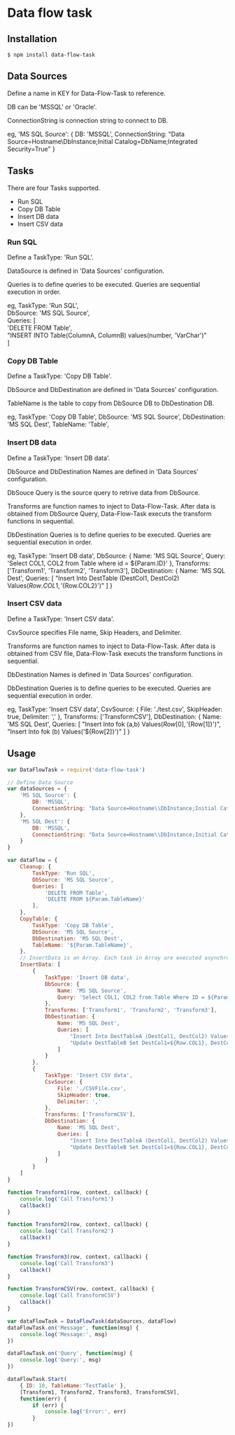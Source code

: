 # Data flow task

## Installation

```
$ npm install data-flow-task
```

## Data Sources

Define a name in KEY for Data-Flow-Task to reference.

DB can be 'MSSQL' or 'Oracle'.

ConnectionString is connection string to connect to DB.

eg,
    'MS SQL Source': {
        DB: 'MSSQL',
        ConnectionString: "Data Source=Hostname\\DbInstance;Initial Catalog=DbName;Integrated Security=True"
    }

## Tasks

There are four Tasks supported.

* Run SQL
* Copy DB Table
* Insert DB data
* Insert CSV data

### Run SQL

Define a TaskType: 'Run SQL'.

DataSource is defined in 'Data Sources' configuration.

Queries is to define queries to be executed. Queries are sequential execution in order.

eg,
    TaskType: 'Run SQL',<br/>
    DbSource: 'MS SQL Source',<br/>
    Queries: [<br/>
        'DELETE FROM Table',<br/>
        "INSERT INTO Table(ColumnA, ColumnB) values(number, 'VarChar')"<br/>
    ]<br/>

### Copy DB Table

Define a TaskType: 'Copy DB Table'.

DbSource and DbDestination are defined in 'Data Sources' configuration.

TableName is the table to copy from DbSource DB to DbDestination DB.

eg,
    TaskType: 'Copy DB Table',
    DbSource: 'MS SQL Source',
    DbDestination: 'MS SQL Dest',
    TableName: 'Table',

### Insert DB data

Define a TaskType: 'Insert DB data'.

DbSource and DbDestination Names are defined in 'Data Sources' configuration.

DbSouce Query is the source query to retrive data from DbSource.

Transforms are function names to inject to Data-Flow-Task. After data is obtained from DbSource Query, Data-Flow-Task executs the transform functions in sequential.

DbDestination Queries is to define queries to be executed. Queries are sequential execution in order.

eg,
    TaskType: 'Insert DB data',
    DbSource: {
        Name: 'MS SQL Source',
        Query: 'Select COL1, COL2 from Table where id = ${Param.ID}'
    },
    Transforms: ['Transform1', 'Transform2', 'Transform3'],
    DbDestination: {
        Name: 'MS SQL Dest',
        Queries: [
            "Insert Into DestTable (DestCol1, DestCol2) Values(${Row.COL1}, '${Row.COL2}')"
        ]
    }

### Insert CSV data

Define a TaskType: 'Insert CSV data'.

CsvSource specifies File name, Skip Headers, and Delimiter.

Transforms are function names to inject to Data-Flow-Task. After data is obtained from CSV file, Data-Flow-Task executs the transform functions in sequential.

DbDestination Names is defined in 'Data Sources' configuration.

DbDestination Queries is to define queries to be executed. Queries are sequential execution in order.

eg,
    TaskType: 'Insert CSV data',
    CsvSource: {
        File: './test.csv',
        SkipHeader: true,
        Delimiter: ','
    },
    Transforms: ['TransformCSV'],
    DbDestination: {
        Name: 'MS SQL Dest',
        Queries: [
            "Insert Into fok (a,b) Values(${Row[0]},'${Row[1]}')",
            "Insert Into fok (b) Values('${Row[2]}')"
        ]
    }

## Usage

```js
var DataFlowTask = require('data-flow-task')

// Define Data Source
var dataSources = {
    'MS SQL Source': {
        DB: 'MSSQL',
        ConnectionString: "Data Source=Hostname\\DbInstance;Initial Catalog=DbName;Integrated Security=True"
    },
    'MS SQL Dest': {
        DB: 'MSSQL',
        ConnectionString: "Data Source=Hostname\\DbInstance;Initial Catalog=DbName;Integrated Security=True"
    }
}

var dataFlow = {
    Cleanup: {
		TaskType: 'Run SQL',
		DbSource: 'MS SQL Source',
		Queries: [
            'DELETE FROM Table',
            'DELETE FROM ${Param.TableName}'
        ],
	},
	CopyTable: {
		TaskType: 'Copy DB Table',
		DbSource: 'MS SQL Source',
		DbDestination: 'MS SQL Dest',
		TableName: '${Param.TableName}',
	},
    // InsertData is an Array. Each task in Array are executed asynchronously.
	InsertData: [
		{
			TaskType: 'Insert DB data',
			DbSource: {
				Name: 'MS SQL Source',
				Query: 'Select COL1, COL2 from Table Where ID = ${Param.ID}'
			},
			Transforms: ['Transform1', 'Transform2', 'Transform3'],
			DbDestination: {
				Name: 'MS SQL Dest',
				Queries: [
                    "Insert Into DestTableA (DestCol1, DestCol2) Values(${Row.COL1}, '${Row.COL2}')",
                    "Update DestTableB Set DestCol1=${Row.COL1}, DestCol2='${Row.COL2}' Where ID = ${Param.ID}"
                ]
			}
		},
		{
			TaskType: 'Insert CSV data',
			CsvSource: {
				File: './CSVFile.csv',
                SkipHeader: true,
				Delimiter: ','
			},
			Transforms: ['TransformCSV'],
			DbDestination: {
				Name: 'MS SQL Dest',
				Queries: [
                    "Insert Into DestTableA (DestCol1, DestCol2) Values(${Row.COL1}, '${Row.COL2}')",
                    "Update DestTableB Set DestCol1=${Row.COL1}, DestCol2='${Row.COL2}' Where ID = ${Param.ID}"
                ]
            }
		}
	]
}

function Transform1(row, context, callback) {
    console.log('Call Transform1')
    callback()
}

function Transform2(row, context, callback) {
    console.log('Call Transform2')
    callback()
}

function Transform3(row, context, callback) {
    console.log('Call Transform3')
    callback()
}

function TransformCSV(row, context, callback) {
    console.log('Call TransformCSV')
    callback()
}

var dataFlowTask = DataFlowTask(dataSources, dataFlow)
dataFlowTask.on('Message', function(msg) {
    console.log('Message:', msg)
})

dataFlowTask.on('Query', function(msg) {
    console.log('Query:', msg)
})

dataFlowTask.Start(
    { ID: 10, TableName:'TestTable' },
    [Transform1, Transform2, Transform3, TransformCSV],
    function(err) {
        if (err) {
            console.log('Error:', err)
        }
})
```